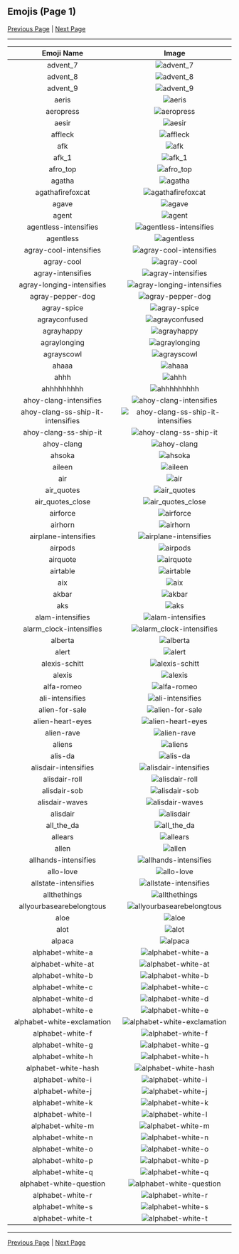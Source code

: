 
  ## Emojis (Page 1)

  [Previous Page](/docs/hashicorp/page-+-0000.md)
   | [Next Page](/docs/hashicorp/page-a-0002.md)

  <hr />

  |Emoji Name|Image|
  | :-: | :-: |
  |advent_7| ![advent_7](/emojis/hashicorp/advent_7.png)|
  |advent_8| ![advent_8](/emojis/hashicorp/advent_8.png)|
  |advent_9| ![advent_9](/emojis/hashicorp/advent_9.png)|
  |aeris| ![aeris](/emojis/hashicorp/aeris.png)|
  |aeropress| ![aeropress](/emojis/hashicorp/aeropress.png)|
  |aesir| ![aesir](/emojis/hashicorp/aesir.png)|
  |affleck| ![affleck](/emojis/hashicorp/affleck.jpg)|
  |afk| ![afk](/emojis/hashicorp/afk.png)|
  |afk_1| ![afk_1](/emojis/hashicorp/afk_1.png)|
  |afro_top| ![afro_top](/emojis/hashicorp/afro_top.png)|
  |agatha| ![agatha](/emojis/hashicorp/agatha.png)|
  |agathafirefoxcat| ![agathafirefoxcat](/emojis/hashicorp/agathafirefoxcat.png)|
  |agave| ![agave](/emojis/hashicorp/agave.jpg)|
  |agent| ![agent](/emojis/hashicorp/agent.png)|
  |agentless-intensifies| ![agentless-intensifies](/emojis/hashicorp/agentless-intensifies.gif)|
  |agentless| ![agentless](/emojis/hashicorp/agentless.png)|
  |agray-cool-intensifies| ![agray-cool-intensifies](/emojis/hashicorp/agray-cool-intensifies.gif)|
  |agray-cool| ![agray-cool](/emojis/hashicorp/agray-cool.png)|
  |agray-intensifies| ![agray-intensifies](/emojis/hashicorp/agray-intensifies.gif)|
  |agray-longing-intensifies| ![agray-longing-intensifies](/emojis/hashicorp/agray-longing-intensifies.gif)|
  |agray-pepper-dog| ![agray-pepper-dog](/emojis/hashicorp/agray-pepper-dog.png)|
  |agray-spice| ![agray-spice](/emojis/hashicorp/agray-spice.png)|
  |agrayconfused| ![agrayconfused](/emojis/hashicorp/agrayconfused.png)|
  |agrayhappy| ![agrayhappy](/emojis/hashicorp/agrayhappy.png)|
  |agraylonging| ![agraylonging](/emojis/hashicorp/agraylonging.png)|
  |agrayscowl| ![agrayscowl](/emojis/hashicorp/agrayscowl.png)|
  |ahaaa| ![ahaaa](/emojis/hashicorp/ahaaa.jpg)|
  |ahhh| ![ahhh](/emojis/hashicorp/ahhh.gif)|
  |ahhhhhhhhh| ![ahhhhhhhhh](/emojis/hashicorp/ahhhhhhhhh.gif)|
  |ahoy-clang-intensifies| ![ahoy-clang-intensifies](/emojis/hashicorp/ahoy-clang-intensifies.gif)|
  |ahoy-clang-ss-ship-it-intensifies| ![ahoy-clang-ss-ship-it-intensifies](/emojis/hashicorp/ahoy-clang-ss-ship-it-intensifies.gif)|
  |ahoy-clang-ss-ship-it| ![ahoy-clang-ss-ship-it](/emojis/hashicorp/ahoy-clang-ss-ship-it.png)|
  |ahoy-clang| ![ahoy-clang](/emojis/hashicorp/ahoy-clang.png)|
  |ahsoka| ![ahsoka](/emojis/hashicorp/ahsoka.png)|
  |aileen| ![aileen](/emojis/hashicorp/aileen.png)|
  |air| ![air](/emojis/hashicorp/air.png)|
  |air_quotes| ![air_quotes](/emojis/hashicorp/air_quotes.gif)|
  |air_quotes_close| ![air_quotes_close](/emojis/hashicorp/air_quotes_close.gif)|
  |airforce| ![airforce](/emojis/hashicorp/airforce.png)|
  |airhorn| ![airhorn](/emojis/hashicorp/airhorn.png)|
  |airplane-intensifies| ![airplane-intensifies](/emojis/hashicorp/airplane-intensifies.gif)|
  |airpods| ![airpods](/emojis/hashicorp/airpods.png)|
  |airquote| ![airquote](/emojis/hashicorp/airquote.gif)|
  |airtable| ![airtable](/emojis/hashicorp/airtable.png)|
  |aix| ![aix](/emojis/hashicorp/aix.jpg)|
  |akbar| ![akbar](/emojis/hashicorp/akbar.jpg)|
  |aks| ![aks](/emojis/hashicorp/aks.png)|
  |alam-intensifies| ![alam-intensifies](/emojis/hashicorp/alam-intensifies.gif)|
  |alarm_clock-intensifies| ![alarm_clock-intensifies](/emojis/hashicorp/alarm_clock-intensifies.gif)|
  |alberta| ![alberta](/emojis/hashicorp/alberta.png)|
  |alert| ![alert](/emojis/hashicorp/alert.gif)|
  |alexis-schitt| ![alexis-schitt](/emojis/hashicorp/alexis-schitt.png)|
  |alexis| ![alexis](/emojis/hashicorp/alexis.jpg)|
  |alfa-romeo| ![alfa-romeo](/emojis/hashicorp/alfa-romeo.png)|
  |ali-intensifies| ![ali-intensifies](/emojis/hashicorp/ali-intensifies.gif)|
  |alien-for-sale| ![alien-for-sale](/emojis/hashicorp/alien-for-sale.png)|
  |alien-heart-eyes| ![alien-heart-eyes](/emojis/hashicorp/alien-heart-eyes.png)|
  |alien-rave| ![alien-rave](/emojis/hashicorp/alien-rave.gif)|
  |aliens| ![aliens](/emojis/hashicorp/aliens.png)|
  |alis-da| ![alis-da](/emojis/hashicorp/alis-da.png)|
  |alisdair-intensifies| ![alisdair-intensifies](/emojis/hashicorp/alisdair-intensifies.gif)|
  |alisdair-roll| ![alisdair-roll](/emojis/hashicorp/alisdair-roll.gif)|
  |alisdair-sob| ![alisdair-sob](/emojis/hashicorp/alisdair-sob.png)|
  |alisdair-waves| ![alisdair-waves](/emojis/hashicorp/alisdair-waves.gif)|
  |alisdair| ![alisdair](/emojis/hashicorp/alisdair.png)|
  |all_the_da| ![all_the_da](/emojis/hashicorp/all_the_da.png)|
  |allears| ![allears](/emojis/hashicorp/allears.gif)|
  |allen| ![allen](/emojis/hashicorp/allen.jpg)|
  |allhands-intensifies| ![allhands-intensifies](/emojis/hashicorp/allhands-intensifies.gif)|
  |allo-love| ![allo-love](/emojis/hashicorp/allo-love.gif)|
  |allstate-intensifies| ![allstate-intensifies](/emojis/hashicorp/allstate-intensifies.gif)|
  |allthethings| ![allthethings](/emojis/hashicorp/allthethings.png)|
  |allyourbasearebelongtous| ![allyourbasearebelongtous](/emojis/hashicorp/allyourbasearebelongtous.gif)|
  |aloe| ![aloe](/emojis/hashicorp/aloe.png)|
  |alot| ![alot](/emojis/hashicorp/alot.png)|
  |alpaca| ![alpaca](/emojis/hashicorp/alpaca.png)|
  |alphabet-white-a| ![alphabet-white-a](/emojis/hashicorp/alphabet-white-a.png)|
  |alphabet-white-at| ![alphabet-white-at](/emojis/hashicorp/alphabet-white-at.png)|
  |alphabet-white-b| ![alphabet-white-b](/emojis/hashicorp/alphabet-white-b.png)|
  |alphabet-white-c| ![alphabet-white-c](/emojis/hashicorp/alphabet-white-c.png)|
  |alphabet-white-d| ![alphabet-white-d](/emojis/hashicorp/alphabet-white-d.png)|
  |alphabet-white-e| ![alphabet-white-e](/emojis/hashicorp/alphabet-white-e.png)|
  |alphabet-white-exclamation| ![alphabet-white-exclamation](/emojis/hashicorp/alphabet-white-exclamation.png)|
  |alphabet-white-f| ![alphabet-white-f](/emojis/hashicorp/alphabet-white-f.png)|
  |alphabet-white-g| ![alphabet-white-g](/emojis/hashicorp/alphabet-white-g.png)|
  |alphabet-white-h| ![alphabet-white-h](/emojis/hashicorp/alphabet-white-h.png)|
  |alphabet-white-hash| ![alphabet-white-hash](/emojis/hashicorp/alphabet-white-hash.png)|
  |alphabet-white-i| ![alphabet-white-i](/emojis/hashicorp/alphabet-white-i.png)|
  |alphabet-white-j| ![alphabet-white-j](/emojis/hashicorp/alphabet-white-j.png)|
  |alphabet-white-k| ![alphabet-white-k](/emojis/hashicorp/alphabet-white-k.png)|
  |alphabet-white-l| ![alphabet-white-l](/emojis/hashicorp/alphabet-white-l.png)|
  |alphabet-white-m| ![alphabet-white-m](/emojis/hashicorp/alphabet-white-m.png)|
  |alphabet-white-n| ![alphabet-white-n](/emojis/hashicorp/alphabet-white-n.png)|
  |alphabet-white-o| ![alphabet-white-o](/emojis/hashicorp/alphabet-white-o.png)|
  |alphabet-white-p| ![alphabet-white-p](/emojis/hashicorp/alphabet-white-p.png)|
  |alphabet-white-q| ![alphabet-white-q](/emojis/hashicorp/alphabet-white-q.png)|
  |alphabet-white-question| ![alphabet-white-question](/emojis/hashicorp/alphabet-white-question.png)|
  |alphabet-white-r| ![alphabet-white-r](/emojis/hashicorp/alphabet-white-r.png)|
  |alphabet-white-s| ![alphabet-white-s](/emojis/hashicorp/alphabet-white-s.png)|
  |alphabet-white-t| ![alphabet-white-t](/emojis/hashicorp/alphabet-white-t.png)|

  <hr/>
  
  [Previous Page](/docs/hashicorp/page-+-0000.md)
   | [Next Page](/docs/hashicorp/page-a-0002.md)